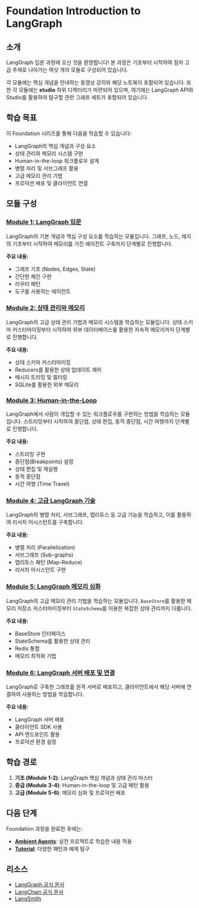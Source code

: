 # Foundation Introduction to LangGraph

## 소개

LangGraph 입문 과정에 오신 것을 환영합니다! 본 과정은 기초부터 시작하여 점차 고급 주제로 나아가는 여섯 개의 모듈로 구성되어 있습니다.

각 모듈에는 핵심 개념을 안내하는 동영상 강의와 해당 노트북이 포함되어 있습니다. 또한 각 모듈에는 **studio** 하위 디렉터리가 마련되어 있으며, 여기에는 LangGraph API와 Studio를 활용하여 탐구할 관련 그래프 세트가 포함되어 있습니다.

## 학습 목표

이 Foundation 시리즈를 통해 다음을 학습할 수 있습니다:

- LangGraph의 핵심 개념과 구성 요소
- 상태 관리와 메모리 시스템 구현
- Human-in-the-loop 워크플로우 설계
- 병렬 처리 및 서브그래프 활용
- 고급 메모리 관리 기법
- 프로덕션 배포 및 클라이언트 연결

## 모듈 구성

### [Module 1: LangGraph 입문](./module-1/README.md)

LangGraph의 기본 개념과 핵심 구성 요소를 학습하는 모듈입니다. 그래프, 노드, 에지의 기초부터 시작하여 메모리를 가진 에이전트 구축까지 단계별로 진행합니다.

**주요 내용:**
- 그래프 기초 (Nodes, Edges, State)
- 간단한 체인 구현
- 라우터 패턴
- 도구를 사용하는 에이전트

### [Module 2: 상태 관리와 메모리](./module-2/README.md)

LangGraph의 고급 상태 관리 기법과 메모리 시스템을 학습하는 모듈입니다. 상태 스키마 커스터마이징부터 시작하여 외부 데이터베이스를 활용한 지속적 메모리까지 단계별로 진행합니다.

**주요 내용:**
- 상태 스키마 커스터마이징
- Reducers를 활용한 상태 업데이트 제어
- 메시지 트리밍 및 필터링
- SQLite를 활용한 외부 메모리

### [Module 3: Human-in-the-Loop](./module-3/README.md)

LangGraph에서 사람이 개입할 수 있는 워크플로우를 구현하는 방법을 학습하는 모듈입니다. 스트리밍부터 시작하여 중단점, 상태 편집, 동적 중단점, 시간 여행까지 단계별로 진행합니다.

**주요 내용:**
- 스트리밍 구현
- 중단점(Breakpoints) 설정
- 상태 편집 및 재실행
- 동적 중단점
- 시간 여행 (Time Travel)

### [Module 4: 고급 LangGraph 기술](./module-4/README.md)

LangGraph의 병렬 처리, 서브그래프, 맵리듀스 등 고급 기능을 학습하고, 이를 활용하여 리서치 어시스턴트를 구축합니다.

**주요 내용:**
- 병렬 처리 (Parallelization)
- 서브그래프 (Sub-graphs)
- 맵리듀스 패턴 (Map-Reduce)
- 리서치 어시스턴트 구현

### [Module 5: LangGraph 메모리 심화](./module-5/README.md)

LangGraph의 고급 메모리 관리 기법을 학습하는 모듈입니다. `BaseStore`를 활용한 메모리 저장소 커스터마이징부터 `StateSchema`를 이용한 복잡한 상태 관리까지 다룹니다.

**주요 내용:**
- BaseStore 인터페이스
- StateSchema를 활용한 상태 관리
- Redis 통합
- 메모리 최적화 기법

### [Module 6: LangGraph 서버 배포 및 연결](./module-6/README.md)

LangGraph로 구축한 그래프를 원격 서버로 배포하고, 클라이언트에서 해당 서버에 연결하여 사용하는 방법을 학습합니다.

**주요 내용:**
- LangGraph 서버 배포
- 클라이언트 SDK 사용
- API 엔드포인트 활용
- 프로덕션 환경 설정

## 학습 경로

1. **기초 (Module 1-2)**: LangGraph 핵심 개념과 상태 관리 마스터
2. **중급 (Module 3-4)**: Human-in-the-loop 및 고급 패턴 활용
3. **고급 (Module 5-6)**: 메모리 심화 및 프로덕션 배포

## 다음 단계

Foundation 과정을 완료한 후에는:

- **[Ambient Agents](../projects/ambient-agents/README.md)**: 실전 프로젝트로 학습한 내용 적용
- **[Tutorial](../tutorial/README.md)**: 다양한 패턴과 예제 탐구

## 리소스

- [LangGraph 공식 문서](https://langchain-ai.github.io/langgraph/)
- [LangChain 공식 문서](https://python.langchain.com/)
- [LangSmith](https://smith.langchain.com/)
